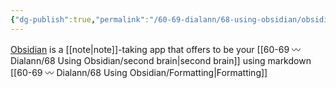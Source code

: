 ```yaml
---
{"dg-publish":true,"permalink":"/60-69-dialann/68-using-obsidian/obsidian/","noteIcon":"","created":"","updated":""}
---
```


[Obsidian](https://obsidian.md) is a [[note\|note]]-taking app that offers to be your [[60-69 〰️ Dialann/68 Using Obsidian/second brain\|second brain]] using markdown [[60-69 〰️ Dialann/68 Using Obsidian/Formatting\|Formatting]]
